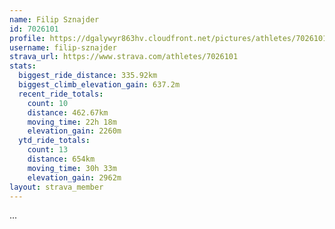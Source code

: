 ```yaml
---
name: Filip Sznajder
id: 7026101
profile: https://dgalywyr863hv.cloudfront.net/pictures/athletes/7026101/2123836/17/large.jpg
username: filip-sznajder
strava_url: https://www.strava.com/athletes/7026101
stats:
  biggest_ride_distance: 335.92km
  biggest_climb_elevation_gain: 637.2m
  recent_ride_totals:
    count: 10
    distance: 462.67km
    moving_time: 22h 18m
    elevation_gain: 2260m
  ytd_ride_totals:
    count: 13
    distance: 654km
    moving_time: 30h 33m
    elevation_gain: 2962m
layout: strava_member
--- 
```

...
